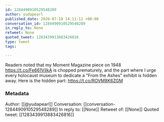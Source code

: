 ```yaml
---
id: 1284490910529548289
author: yudapearl
published_date: 2020-07-18 14:11:12 +00:00
conversation_id: 1284490910529548289
in_reply_to: None
retweet: None
quoted_tweet: 1283439913883426816
type: tweet
tags:

---
```


Readers noted that my Moment Magazine piece on 1948 https://t.co/Fe661ViIkA is chopped prematurely, and the part where I urge
every holocaust museum to dedicate a "From the Ashes" exhibit is hidden away. Here is the hidden part:
https://t.co/ROVM8K6ZGM

### Metadata

Author: [[@yudapearl]]
Conversation: [[conversation-1284490910529548289]]
In reply to: [[None]]
Retweet of: [[None]]
Quoted tweet: [[1283439913883426816]]
